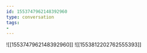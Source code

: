 ```yaml
---
id: 1553747962148392960
type: conversation
tags:
- 
---
```

![[1553747962148392960]]
![[1553812202762555393]]

